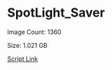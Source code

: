 # SpotLight_Saver

Image Count: 1360

Size: 1.021 GB

[Script Link](https://github.com/liuyal/Archive/blob/master/Python/Utilities/Miscellaneous/spotlight_saver.py)